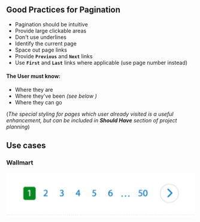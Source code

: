 ## Good Practices for Pagination
+ Pagination should be intuitive
+ Provide large clickable areas
+ Don't use underlines
+ Identify the current page
+ Space out page links
+ Provide **`Previous`** and **`Next`** links
+ Use **`First`** and **`Last`** links where applicable (use page number instead)

#### The User must know:
+ Where they are
+ Where they've been *(see below )*
+ Where they can go

 (*The special styling for pages which user already visited is a useful enhancement, but can be included in **Should Have**
 section of project planning*)

 ## Use cases

 ### Wallmart

 <img src="images/wallmart/first_page1.png">
